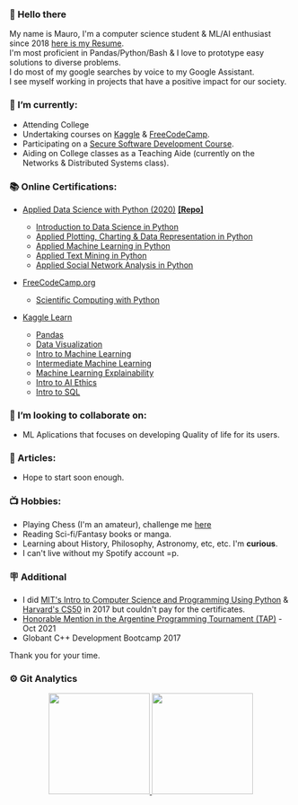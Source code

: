### 👋 Hello there 

  My name is Mauro, I'm a computer science student & ML/AI enthusiast since 2018 [here is my Resume](https://drive.google.com/file/d/1nLGbmHlwIL3-Me-67jXeW9gAMvJEVzZV/view?usp=sharing).  
  I'm most proficient in Pandas/Python/Bash & I love to prototype easy solutions to diverse problems.  
  I do most of my google searches by voice to my Google Assistant.  
  I see myself working in projects that have a positive impact for our society.  

### 🌱 I’m currently:
  - Attending College
  - Undertaking courses on [Kaggle](https://www.kaggle.com/learn) & [FreeCodeCamp](www.FreeCodeCamp.org).
  - Participating on a [Secure Software Development Course](https://www.fundacionsadosky.org.ar/curso-de-introduccion-al-desarrollo-seguro/).
  - Aiding on College classes as a Teaching Aide (currently on the Networks & Distributed Systems class).
  
### 📚 Online Certifications:
  - [Applied Data Science with Python (2020)](https://www.coursera.org/account/accomplishments/specialization/SEYQ8JB5G94B) [**[Repo]**](https://github.com/MauroEBordon/Applied-Data-Science-in-Python)
    - [Introduction to Data Science in Python](https://www.coursera.org/account/accomplishments/verify/YBRE7BFFZRKS)  
    - [Applied Plotting, Charting & Data Representation in Python](https://www.coursera.org/account/accomplishments/verify/F83HND4KZ6E9)  
    - [Applied Machine Learning in Python](https://www.coursera.org/account/accomplishments/verify/WJ3SBL8HNR7L)  
    - [Applied Text Mining in Python](https://www.coursera.org/account/accomplishments/verify/PPRDUTS2YU85)  
    - [Applied Social Network Analysis in Python](https://www.coursera.org/account/accomplishments/verify/6499S6MD9KZH) 
   
  - [FreeCodeCamp.org](www.freecodecamp.org)
    - [Scientific Computing with Python](https://freecodecamp.org/certification/mauroebordon/scientific-computing-with-python-v7)
    
  - [Kaggle Learn](https://www.kaggle.com/learn)
    - [Pandas](https://www.kaggle.com/learn/certification/mauroezequielbordn/pandas)
    - [Data Visualization](https://www.kaggle.com/learn/certification/mauroezequielbordn/data-visualization)
    - [Intro to Machine Learning](https://www.kaggle.com/learn/certification/mauroezequielbordn/intro-to-machine-learning)
    - [Intermediate Machine Learning](https://www.kaggle.com/learn/certification/mauroezequielbordn/intermediate-machine-learning)
    - [Machine Learning Explainability](https://www.kaggle.com/learn/certification/mauroezequielbordn/machine-learning-explainability)
    - [Intro to AI Ethics](https://www.kaggle.com/learn/certification/mauroezequielbordn/intro-to-ai-ethics)  
    - [Intro to SQL](https://www.kaggle.com/learn/intro-to-sql)
    
### 👯 I’m looking to collaborate on:
  - ML Aplications that focuses on developing Quality of life for its users.  
 
### 📑 Articles:
  - Hope to start soon enough.  

### 📺 Hobbies:
  - Playing Chess (I'm an amateur), challenge me [here](https://lichess.org/@/thepuffsmurf)
  - Reading Sci-fi/Fantasy books or manga.
  - Learning about History, Philosophy, Astronomy, etc, etc. I'm **curious**. 
  - I can't live without my Spotify account =p.

### 🪧 Additional
  - I did [MIT's Intro to Computer Science and Programming Using Python](https://www.edx.org/course/introduction-to-computer-science-and-programming-7) & [ Harvard's CS50](https://www.edx.org/course/introduction-computer-science-harvardx-cs50x) in 2017 but couldn't pay for the certificates.
  - [Honorable Mention in the Argentine Programming Tournament  (TAP)](https://pdfhost.io/v/Ei7unYSv~_2022TAP_2021PLACE_1/) - Oct 2021
  - Globant C++ Development Bootcamp 2017
  
Thank you for your time.  

### :gear: Git Analytics
<p align="center">
  <a href="https://github.com/mauroebordon/mauroebordon">
    <img height="180em" src="https://github-readme-stats-eight-theta.vercel.app/api?username=mauroebordon&show_icons=true&theme=gruvbox&include_all_commits=true&count_private=true"/>
    <img height="180em" src="https://github-readme-stats-eight-theta.vercel.app/api/top-langs/?username=mauroebordon&layout=compact&langs_count=8&theme=gruvbox"/>
  </a>
</p>
